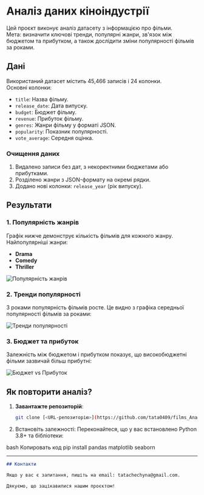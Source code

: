 # Аналіз даних кіноіндустрії

Цей проєкт виконує аналіз датасету з інформацією про фільми.  
Мета: визначити ключові тренди, популярні жанри, зв'язок між бюджетом та прибутком, а також дослідити зміни популярності фільмів за роками.

## Дані

Використаний датасет містить 45,466 записів і 24 колонки.  
Основні колонки:
- `title`: Назва фільму.
- `release_date`: Дата випуску.
- `budget`: Бюджет фільму.
- `revenue`: Прибуток фільму.
- `genres`: Жанри фільму у форматі JSON.
- `popularity`: Показник популярності.
- `vote_average`: Середня оцінка.

### Очищення даних
1. Видалено записи без дат, з некоректними бюджетами або прибутками.
2. Розділено жанри з JSON-формату на окремі рядки.
3. Додано нові колонки: `release_year` (рік випуску).

## Результати

### 1. Популярність жанрів
Графік нижче демонструє кількість фільмів для кожного жанру. Найпопулярніші жанри:
- **Drama**
- **Comedy**
- **Thriller**

![Популярність жанрів](genre_popularity.png)

### 2. Тренди популярності
З роками популярність фільмів росте. Це видно з графіка середньої популярності фільмів за роками:

![Тренди популярності](popularity_trend.png)

### 3. Бюджет та прибуток
Залежність між бюджетом і прибутком показує, що високобюджетні фільми зазвичай більш прибутні:

![Бюджет vs Прибуток](budget_vs_profit.png)

## Як повторити аналіз?

1. **Завантажте репозиторій**:
   ```bash
   git clone [<URL-репозиторію>](https://github.com/tata0409/films_Analysis/)

2. Встановіть залежності: Переконайтеся, що у вас встановлено Python 3.8+ та бібліотеки:

bash
Копировать код
pip install pandas matplotlib seaborn



---

```markdown
## Контакти

Якщо у вас є запитання, пишіть на email: tatachechyna@gmail.com.

Дякуємо, що зацікавилися нашим проєктом!
